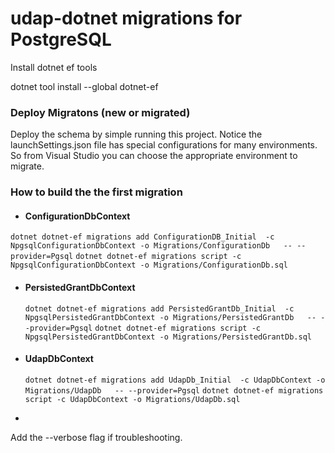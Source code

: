﻿# udap-dotnet migrations for PostgreSQL


Install dotnet ef tools

dotnet tool install --global dotnet-ef

### Deploy Migratons (new or migrated)

Deploy the schema by simple running this project.  Notice the launchSettings.json file has special configurations
for many environments.  So from Visual Studio you can choose the appropriate environment to migrate.

### How to build the the first migration

 - #### ConfigurationDbContext

 ``` dotnet dotnet-ef migrations add ConfigurationDB_Initial  -c NpgsqlConfigurationDbContext -o Migrations/ConfigurationDb   -- --provider=Pgsql ```
 ``` dotnet dotnet-ef migrations script -c NpgsqlConfigurationDbContext -o Migrations/ConfigurationDb.sql ```

 - #### PersistedGrantDbContext

   ``` dotnet dotnet-ef migrations add PersistedGrantDb_Initial  -c NpgsqlPersistedGrantDbContext -o Migrations/PersistedGrantDb   -- --provider=Pgsql ```
   ``` dotnet dotnet-ef migrations script -c NpgsqlPersistedGrantDbContext -o Migrations/PersistedGrantDb.sql ```

- #### UdapDbContext

   ``` dotnet dotnet-ef migrations add UdapDb_Initial  -c UdapDbContext -o Migrations/UdapDb   -- --provider=Pgsql ```
   ``` dotnet dotnet-ef migrations script -c UdapDbContext -o Migrations/UdapDb.sql ```
- 
Add the --verbose flag if troubleshooting.


